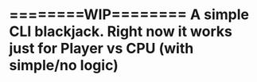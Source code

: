 ========WIP========
A simple CLI blackjack.
Right now it works just for Player vs CPU (with simple/no logic)
===================

